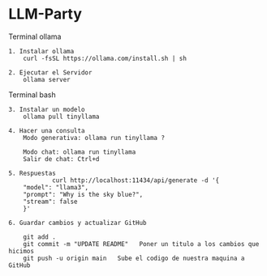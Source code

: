 # LLM-Party
Terminal ollama

    1. Instalar ollama
        curl -fsSL https://ollama.com/install.sh | sh

    2. Ejecutar el Servidor
        ollama server

Terminal bash

    3. Instalar un modelo
        ollama pull tinyllama

    4. Hacer una consulta
        Modo generativa: ollama run tinyllama ?

        Modo chat: ollama run tinyllama
        Salir de chat: Ctrl+d

    5. Respuestas
                curl http://localhost:11434/api/generate -d '{
        "model": "llama3",
        "prompt": "Why is the sky blue?",
        "stream": false
        }'

    6. Guardar cambios y actualizar GitHub

        git add . 
        git commit -m "UPDATE README"   Poner un titulo a los cambios que hicimos 
        git push -u origin main   Sube el codigo de nuestra maquina a GitHub
